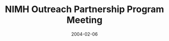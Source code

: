 ---
title: "NIMH Outreach Partnership Program Meeting"
project_id: 
date: 2004-02-06
conference_id: ""
presenters:
   - peter_bandettini
summary: "<p>NIMH Outreach Partnership Program Meeting</p>"
file: /assets/presentations/T145.ppt
filename: T145.ppt
layout: presentation
---